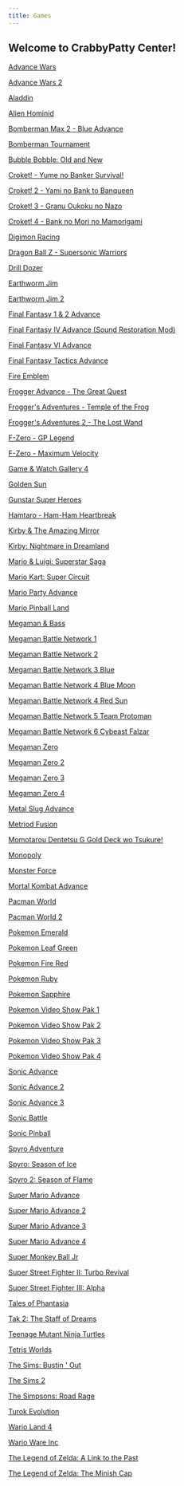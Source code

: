 ```yaml
---
title: Games
---
```


## Welcome to CrabbyPatty Center!

<a href="launcher.html#advancewars">Advance Wars</a>

<a href="launcher.html#advancewars2">Advance Wars 2</a>

<a href="launcher.html#aladdin">Aladdin</a>

<a href="launcher.html#alienhominid">Alien Hominid</a>

<a href="launcher.html#bomberman_max2blue">Bomberman Max 2 - Blue Advance</a>

<a href="launcher.html#bomberman_tournament">Bomberman Tournament</a>

<a href="launcher.html#bubblebobble">Bubble Bobble: Old and New</a>

<a href="launcher.html#croket1">Croket! - Yume no Banker Survival!</a>

<a href="launcher.html#croket2">Croket! 2 - Yami no Bank to Banqueen</a>

<a href="launcher.html#croket3">Croket! 3 - Granu Oukoku no Nazo</a>

<a href="launcher.html#croket4">Croket! 4 - Bank no Mori no Mamorigami</a>

<a href="launcher.html#digimon_racing">Digimon Racing</a>

<a href="launcher.html#dbz_supersonic">Dragon Ball Z - Supersonic Warriors</a>

<a href="launcher.html#drilldozer">Drill Dozer</a>

<a href="launcher.html#earthwormjim">Earthworm Jim

<a href="launcher.html#earthwormjim2">Earthworm Jim 2</a>

<a href="launcher.html#ff1and2">Final Fantasy 1 & 2 Advance</a>

<a href="./launcher.html#ff4S">Final Fantasy IV Advance (Sound Restoration Mod)</a>

<a href="./launcher.html#ff6">Final Fantasy VI Advance</a>

<a href="./launcher.html#final_fantasy_tactics">Final Fantasy Tactics Advance</a>

<a href="./launcher.html#fire_emblem">Fire Emblem</a>

<a href="./launcher.html#frogger1">Frogger Advance - The Great Quest</a>

<a href="./launcher.html#frogger2">Frogger's Adventures - Temple of the Frog</a>

<a href="./launcher.html#frogger3">Frogger's Adventures 2 - The Lost Wand</a>

<a href="./launcher.html#fzero_gp">F-Zero - GP Legend</a>

<a href="./launcher.html#fzero_max">F-Zero - Maximum Velocity</a>

<a href="./launcher.html#gamewatch4">Game &amp; Watch Gallery 4</a>

<a href="./launcher.html#goldensun">Golden Sun</a>

<a href="./launcher.html#gunstar_super_heroes">Gunstar Super Heroes</a>

<a href="./launcher.html#hamtaro_heartbreak">Hamtaro - Ham-Ham Heartbreak</a>

<a href="./launcher.html#kirbymirror">Kirby &amp; The Amazing Mirror</a>

<a href="./launcher.html#kirbynightmare">Kirby: Nightmare in Dreamland</a>

<a href="./launcher.html#superstar">Mario &amp; Luigi: Superstar Saga</a>

<a href="./launcher.html#mariokart">Mario Kart: Super Circuit</a>

<a href="./launcher.html#marioparty">Mario Party Advance</a>

<a href="./launcher.html#mariopinball">Mario Pinball Land</a>

<a href="./launcher.html#megamanbass">Megaman &amp; Bass</a>

<a href="./launcher.html#megaman_battle1">Megaman Battle Network 1</a>

<a href="./launcher.html#megaman_battle2">Megaman Battle Network 2</a>

<a href="./launcher.html#megaman_battle3_blue">Megaman Battle Network 3 Blue</a>

<a href="./launcher.html#megaman_battle4_blue">Megaman Battle Network 4 Blue Moon</a>

<a href="./launcher.html#megaman_battle4_red">Megaman Battle Network 4 Red Sun</a>

<a href="./launcher.html#megaman_battle5">Megaman Battle Network 5 Team Protoman</a>

<a href="./launcher.html#megaman_battle6">Megaman Battle Network 6 Cybeast Falzar</a>

<a href="./launcher.html#megaman_zero1">Megaman Zero</a>

<a href="./launcher.html#megaman_zero2">Megaman Zero 2</a>

<a href="./launcher.html#megaman_zero3">Megaman Zero 3</a>

<a href="./launcher.html#megaman_zero4">Megaman Zero 4</a>

<a href="./launcher.html#metalslug">Metal Slug Advance</a>

<a href="./launcher.html#metroid_fusion">Metriod Fusion</a>

<a href="./launcher.html#momotarou_dentetsu">Momotarou Dentetsu G Gold Deck wo Tsukure!</a>

<a href="./launcher.html#monopoly">Monopoly</a>

<a href="./launcher.html#monster_force">Monster Force</a>

<a href="./launcher.html#mortal_kombat">Mortal Kombat Advance</a>

<a href="./launcher.html#pacman_world">Pacman World</a>

<a href="./launcher.html#pacman_world2">Pacman World 2</a>

<a href="./launcher.html#pokemonemerald">Pokemon Emerald</a>

<a href="./launcher.html#pokemongreen">Pokemon Leaf Green</a>

<a href="./launcher.html#pokemonred">Pokemon Fire Red</a>

<a href="./launcher.html#pokemonruby">Pokemon Ruby</a>

<a href="./launcher.html#pokemonsapphire">Pokemon Sapphire</a>

<a href="./launcher.html#gba_video_pokemon_1">Pokemon Video Show Pak 1</a>

<a href="./launcher.html#gba_video_pokemon_2">Pokemon Video Show Pak 2</a>

<a href="./launcher.html#gba_video_pokemon_3">Pokemon Video Show Pak 3</a>

<a href="./launcher.html#gba_video_pokemon_4">Pokemon Video Show Pak 4</a>

<a href="./launcher.html#sonic_advance">Sonic Advance</a>

<a href="./launcher.html#sonic_advance2">Sonic Advance 2</a>

<a href="./launcher.html#sonic_advance3">Sonic Advance 3</a>

<a href="./launcher.html#sonicbattle">Sonic Battle</a>

<a href="./launcher.html#sonicpinball">Sonic Pinball</a>

<a href="./launcher.html#spyro_adventure">Spyro Adventure</a>

<a href="./launcher.html#spyro_ice">Spyro: Season of Ice</a>

<a href="./launcher.html#spyro_flame">Spyro 2: Season of Flame</a>

<a href="./launcher.html#supermarioadvance">Super Mario Advance</a>

<a href="./launcher.html#supermarioadvance2">Super Mario Advance 2</a>

<a href="./launcher.html#supermarioadvance3">Super Mario Advance 3</a>

<a href="./launcher.html#supermarioadvance4">Super Mario Advance 4</a>

<a href="./launcher.html#supermonkeyballjr">Super Monkey Ball Jr</a>

<a href="./launcher.html#super_street_fighter_2_turbo_revival">Super Street Fighter II: Turbo Revival</a>

<a href="./launcher.html#super_street_fighter_3_alpha">Super Street Fighter III: Alpha</a>

<a href="./launcher.html#tales_of_phantasia">Tales of Phantasia</a>

<a href="./launcher.html#tak2_staff_of_dreams">Tak 2: The Staff of Dreams</a>

<a href="./launcher.html#tmnt">Teenage Mutant Ninja Turtles</a>

<a href="./launcher.html#tetris_worlds">Tetris Worlds</a>

<a href="./launcher.html#sims_bustin_out">The Sims: Bustin &#39; Out</a>

<a href="./launcher.html#sims2">The Sims 2</a>

<a href="./launcher.html#simpsons">The Simpsons: Road Rage</a>

<a href="./launcher.html#turok_evolution">Turok Evolution</a>

<a href="./launcher.html#warioland4">Wario Land 4</a>

<a href="./launcher.html#wario_ware">Wario Ware Inc</a>

<a href="./launcher.html#zelda_past">The Legend of Zelda: A Link to the Past</a>

<a href="./launcher.html#zelda_minish">The Legend of Zelda: The Minish Cap</a>